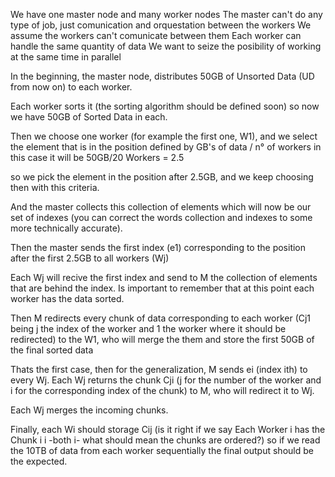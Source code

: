 We have one master node and many worker nodes
The master can't do any type of job, just comunication and orquestation between the workers
We assume the workers can't comunicate between them
Each worker can handle the same quantity of data
We want to seize the posibility of working at the same time in parallel

In the beginning, the master node, distributes 50GB of Unsorted Data (UD from now on) to each worker.

Each worker sorts it (the sorting algorithm should be defined soon) so now we have 50GB of Sorted Data in each.

Then we choose one worker (for example the first one, W1), and we select the element that is in the position defined by
GB's of data / n° of workers
in this case it will be 50GB/20 Workers = 2.5

so we pick the element in the position after 2.5GB, and we keep choosing then with this criteria.

And the master collects this collection of elements which will now be our set of indexes (you can correct the words collection and indexes to some more technically accurate).

Then the master sends the first index (e1) corresponding to the position after the first 2.5GB to all workers (Wj)

Each Wj will recive the first index and send to M the collection of elements that are behind the index. Is important to remember that at this point each worker has the data sorted.

Then M redirects every chunk of data corresponding to each worker (Cj1 being j the index of the worker and 1 the worker where it should be redirected) to the W1, who will merge the them and store the first 50GB of the final sorted data

Thats the first case, then for the generalization, M sends ei (index ith) to every Wj.
Each Wj returns the chunk Cji (j for the number of the worker and i for the corresponding index of the chunk) to M, who will redirect it to Wj.

Each Wj merges the incoming chunks.

Finally, each Wi should storage Cij (is it right if we say Each Worker i has the Chunk i i -both i- what should mean the chunks are ordered?) so if we read the 10TB of data from each worker sequentially the final output should be the expected.
